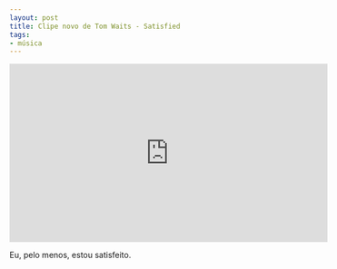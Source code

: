 ```yaml
---
layout: post
title: Clipe novo de Tom Waits - Satisfied
tags:
- música
---
```


<iframe width="560" height="315" src="http://www.youtube.com/embed/xHn_Kb4Dz40" frameborder="0" allowfullscreen></iframe>

Eu, pelo menos, estou satisfeito.
